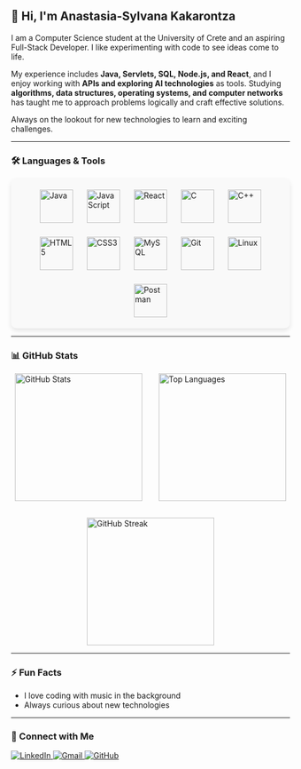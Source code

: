 ## 👋 Hi, I'm **Anastasia-Sylvana Kakarontza**

I am a Computer Science student at the University of Crete and an aspiring Full-Stack Developer. I like experimenting with code to see ideas come to life.  

My experience includes **Java, Servlets, SQL, Node.js, and React**, and I enjoy working with **APIs and exploring AI technologies** as tools. Studying **algorithms, data structures, operating systems, and computer networks** has taught me to approach problems logically and craft effective solutions.  

Always on the lookout for new technologies to learn and exciting challenges.


---
### 🛠️ Languages & Tools
<div style="display: flex; flex-wrap: wrap; justify-content: center; gap: 25px; background-color: #f9f9f9; padding: 20px; border-radius: 10px; box-shadow: 0 4px 8px rgba(0,0,0,0.1);">
  <img src="https://cdn.jsdelivr.net/gh/devicons/devicon/icons/java/java-original.svg" width="60" height="60" alt="Java"/>
  <img src="https://cdn.jsdelivr.net/gh/devicons/devicon/icons/javascript/javascript-original.svg" width="60" height="60" alt="JavaScript"/>
  <img src="https://cdn.jsdelivr.net/gh/devicons/devicon/icons/react/react-original.svg" width="60" height="60" alt="React"/>
  <img src="https://cdn.jsdelivr.net/gh/devicons/devicon/icons/c/c-original.svg" width="60" height="60" alt="C"/>
  <img src="https://cdn.jsdelivr.net/gh/devicons/devicon/icons/cplusplus/cplusplus-original.svg" width="60" height="60" alt="C++"/>
  <img src="https://cdn.jsdelivr.net/gh/devicons/devicon/icons/html5/html5-original.svg" width="60" height="60" alt="HTML5"/>
  <img src="https://cdn.jsdelivr.net/gh/devicons/devicon/icons/css3/css3-original.svg" width="60" height="60" alt="CSS3"/>
  <img src="https://cdn.jsdelivr.net/gh/devicons/devicon/icons/mysql/mysql-original.svg" width="60" height="60" alt="MySQL"/>
  <img src="https://cdn.jsdelivr.net/gh/devicons/devicon/icons/git/git-original.svg" width="60" height="60" alt="Git"/>
  <img src="https://cdn.jsdelivr.net/gh/devicons/devicon/icons/linux/linux-original.svg" width="60" height="60" alt="Linux"/>
  <img src="https://cdn.jsdelivr.net/gh/simple-icons/simple-icons/icons/postman.svg" width="60" height="60" alt="Postman"/>
</div>

---

### 📊 GitHub Stats
<div style="display: flex; flex-wrap: wrap; justify-content: center; gap: 30px; margin-top: 15px;">
  <img src="https://github-readme-stats.vercel.app/api?username=sylvianakay&show_icons=true&theme=tokyonight&count_private=true&hide_border=true" alt="GitHub Stats" height="230"/>
  <img src="https://github-readme-stats.vercel.app/api/top-langs/?username=sylvianakay&layout=compact&theme=tokyonight&hide_border=true" alt="Top Languages" height="230"/>
  <img src="https://streak-stats.demolab.com/?user=sylvianakay&theme=tokyonight&hide_border=true" alt="GitHub Streak" height="230"/>
</div>

---

### ⚡ Fun Facts
- I love coding with music in the background  
- Always curious about new technologies  

---

### 🔗 Connect with Me
<p >
  <a href="https://www.linkedin.com/in/anastasia-sylvana-kakarontza-218086259/" target="_blank">
    <img src="https://img.shields.io/badge/LinkedIn-blue?logo=linkedin&logoColor=white&style=for-the-badge" alt="LinkedIn">
  </a>
  <a href="mailto:sylvkakarontza@gmail.com">
    <img src="https://img.shields.io/badge/Gmail-D14836?logo=gmail&logoColor=white&style=for-the-badge" alt="Gmail">
  </a>
  <a href="https://github.com/sylvianakay" target="_blank">
    <img src="https://img.shields.io/badge/GitHub-000?logo=github&logoColor=white&style=for-the-badge" alt="GitHub">
  </a>
</p>
